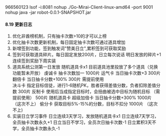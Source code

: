 966560123
lsof -i:8081
nohup ./Go-Mirai-Client-linux-amd64 -port 9001
nohup java -jar robot-0.0.1-SNAPSHOT.jar


#### 8.19 更新日志
1. 优化非酋榜机制，只有抽卡次数>10的才可以上榜
2. 优化抽卡次数更新机制，每日固定抽卡次数可通过道具增加
3. 新增签到功能，签到触发词"赞美日立",累积签到可获取奖励
4. 签到可获取道具碎片。每日固定发放200片，日立每次说话 明日发放的碎片+1
   连续签到奖励下周实装
5. 道具系统公测第一日发放 随机道具卡x1
   目前道具池里投放了多个道具（兑换功能暂未开放）
      虔诚卡  抽卡次数加一   1000片
      运气卡  当日抽卡次数+3  300片
      翻倍卡  当日抽卡分数+100%  300片 需提前使用    
      决斗卡  指定目标信徒，进行1-6随机PK，胜者获得差值分数，负者扣除差值分数  300片
      反制卡  使用后当成指定目标时，会扭曲被选中目标为随机目标 （需提前使用）   500片 
      随机道具卡 
       超级加倍卡 当日抽卡分数+300%  1000片 （这次不上）
       偷分卡  获取目标5%-15%的分数，目标不扣分  1000片 （这次不上)
6. 实装日立学习事件
     日立连续3天学习，发放随机道具卡x1
     日立连续7天学习，全员抽卡次数永久+1
     日立当日不学习，全员次日抽卡次数-1
     日立累积3天不学，全员抽卡次数永久-1
     
                         